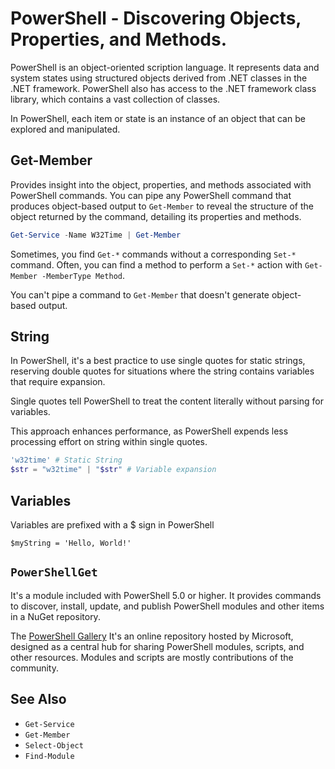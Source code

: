 # PowerShell - Discovering Objects, Properties, and Methods.
PowerShell is an object-oriented scription language. It represents data and system states using structured objects derived from .NET classes in the .NET framework. PowerShell also has access to the .NET framework class library, which contains a vast collection of classes.

In PowerShell, each item or state is an instance of an object that can be explored and manipulated. 
## Get-Member
Provides insight into the object, properties, and methods associated with PowerShell commands. You can pipe any PowerShell command that produces object-based output to `Get-Member` to reveal the structure of the object returned by the command, detailing its properties and methods.

```powershell
Get-Service -Name W32Time | Get-Member
```

Sometimes, you find `Get-*` commands without a corresponding `Set-*` command. Often, you can find a method to perform a `Set-*` action with `Get-Member -MemberType Method`.

You can't pipe a command to `Get-Member` that doesn't generate object-based output.
## String
In PowerShell, it's a best practice to use single quotes for static strings, reserving double quotes for situations where the string contains variables that require expansion.

Single quotes tell PowerShell to treat the content literally without parsing for variables.

This approach enhances performance, as PowerShell expends less processing effort on string within single quotes.
```powershell
'w32time' # Static String
$str = "w32time" | "$str" # Variable expansion
```
## Variables
Variables are prefixed with a $ sign in PowerShell
```
$myString = 'Hello, World!'
```
## `PowerShellGet`
It's a module included with PowerShell 5.0 or higher. It provides commands to discover, install, update, and publish PowerShell modules and other items in a NuGet repository.

The [PowerShell Gallery](https://www.powershellgallery.com/) It's an online repository hosted by Microsoft, designed as a central hub for sharing PowerShell modules, scripts, and other resources. Modules and scripts are mostly contributions of the community.
## See Also
- `Get-Service`
- `Get-Member`
- `Select-Object`
- `Find-Module`